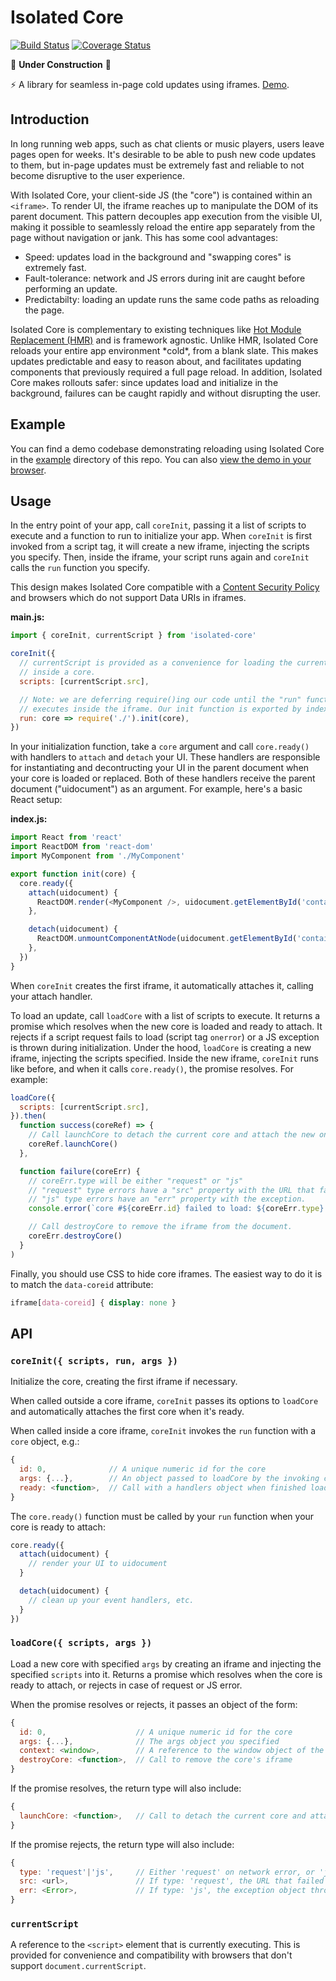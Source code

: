 # Isolated Core

[![Build Status](https://img.shields.io/travis/chromakode/isolated-core/master.svg?style=flat-square)](https://travis-ci.org/chromakode/isolated-core)
[![Coverage Status](https://img.shields.io/coveralls/chromakode/isolated-core/master.svg?style=flat-square)](https://coveralls.io/github/chromakode/isolated-core?branch=master)

:construction: **Under Construction** :construction:

:zap: A library for seamless in-page cold updates using iframes. [Demo](http://chromakode.github.io/isolated-core/).


## Introduction

In long running web apps, such as chat clients or music players, users leave pages open for weeks. It's desirable to be able to push new code updates to them, but in-page updates must be extremely fast and reliable to not become disruptive to the user experience.

With Isolated Core, your client-side JS (the "core") is contained within an `<iframe>`. To render UI, the iframe reaches up to manipulate the DOM of its parent document. This pattern decouples app execution from the visible UI, making it possible to seamlessly reload the entire app separately from the page without navigation or jank. This has some cool advantages:

 * Speed: updates load in the background and "swapping cores" is extremely fast.
 * Fault-tolerance: network and JS errors during init are caught before performing an update.
 * Predictabilty: loading an update runs the same code paths as reloading the page.

Isolated Core is complementary to existing techniques like [Hot Module Replacement (HMR)](https://webpack.github.io/docs/hot-module-replacement-with-webpack.html) and is framework agnostic. Unlike HMR, Isolated Core reloads your entire app environment \*cold\*, from a blank slate. This makes updates predictable and easy to reason about, and facilitates updating components that previously required a full page reload. In addition, Isolated Core makes rollouts safer: since updates load and initialize in the background, failures can be caught rapidly and without disrupting the user.


## Example

You can find a demo codebase demonstrating reloading using Isolated Core in the [example](https://github.com/chromakode/isolated-core/tree/master/example) directory of this repo. You can also [view the demo in your browser](http://chromakode.github.io/isolated-core/).


## Usage

In the entry point of your app, call `coreInit`, passing it a list of scripts to execute and a function to run to initialize your app. When `coreInit` is first invoked from a script tag, it will create a new iframe, injecting the scripts you specify. Then, inside the iframe, your script runs again and `coreInit` calls the `run` function you specify.

This design makes Isolated Core compatible with a [Content Security Policy](https://developer.mozilla.org/en-US/docs/Web/Security/CSP/Introducing_Content_Security_Policy) and browsers which do not support Data URIs in iframes.

**main.js:**

```js
import { coreInit, currentScript } from 'isolated-core'

coreInit({
  // currentScript is provided as a convenience for loading the current script
  // inside a core.
  scripts: [currentScript.src],

  // Note: we are deferring require()ing our code until the "run" function
  // executes inside the iframe. Our init function is exported by index.js.
  run: core => require('./').init(core),
})
```

In your initialization function, take a `core` argument and call `core.ready()` with handlers to `attach` and `detach` your UI. These handlers are responsible for instantiating and decontructing your UI in the parent document when your core is loaded or replaced. Both of these handlers receive the parent document ("uidocument") as an argument. For example, here's a basic React setup:

**index.js:**

```js
import React from 'react'
import ReactDOM from 'react-dom'
import MyComponent from './MyComponent'

export function init(core) {
  core.ready({
    attach(uidocument) {
      ReactDOM.render(<MyComponent />, uidocument.getElementById('container'))
    },

    detach(uidocument) {
      ReactDOM.unmountComponentAtNode(uidocument.getElementById('container'))
    },
  })
}
```

When `coreInit` creates the first iframe, it automatically attaches it, calling your attach handler.

To load an update, call `loadCore` with a list of scripts to execute. It returns a promise which resolves when the new core is loaded and ready to attach. It rejects if a script request fails to load (script tag `onerror`) or a JS exception is thrown during initialization. Under the hood, `loadCore` is creating a new iframe, injecting the scripts specified. Inside the new iframe, `coreInit` runs like before, and when it calls `core.ready()`, the promise resolves. For example:

```js
loadCore({
  scripts: [currentScript.src],
}).then(
  function success(coreRef) => {
    // Call launchCore to detach the current core and attach the new one.
    coreRef.launchCore()
  },

  function failure(coreErr) {
    // coreErr.type will be either "request" or "js"
    // "request" type errors have a "src" property with the URL that failed to load.
    // "js" type errors have an "err" property with the exception.
    console.error(`core #${coreErr.id} failed to load: ${coreErr.type} error`)

    // Call destroyCore to remove the iframe from the document.
    coreErr.destroyCore()
  }
)
```

Finally, you should use CSS to hide core iframes. The easiest way to do it is to match the `data-coreid` attribute:

```css
iframe[data-coreid] { display: none }
```


## API

### `coreInit({ scripts, run, args })`

Initialize the core, creating the first iframe if necessary.

When called outside a core iframe, `coreInit` passes its options to `loadCore` and automatically attaches the first core when it's ready.

When called inside a core iframe, `coreInit` invokes the `run` function with a `core` object, e.g.:

```js
{
  id: 0,              // A unique numeric id for the core
  args: {...},        // An object passed to loadCore by the invoking context
  ready: <function>,  // Call with a handlers object when finished loading
}
```

The `core.ready()` function must be called by your `run` function when your core is ready to attach:

```js
core.ready({
  attach(uidocument) {
    // render your UI to uidocument
  }

  detach(uidocument) {
    // clean up your event handlers, etc.
  }
})
```

### `loadCore({ scripts, args })`

Load a new core with specified `args` by creating an iframe and injecting the specified `scripts` into it. Returns a promise which resolves when the core is ready to attach, or rejects in case of request or JS error.

When the promise resolves or rejects, it passes an object of the form:

```js
{
  id: 0,                    // A unique numeric id for the core
  args: {...},              // The args object you specified
  context: <window>,        // A reference to the window object of the iframe
  destroyCore: <function>,  // Call to remove the core's iframe
}
```

If the promise resolves, the return type will also include:

```js
{
  launchCore: <function>,   // Call to detach the current core and attach this new one
}
```

If the promise rejects, the return type will also include:

```js
{
  type: 'request'|'js',     // Either 'request' on network error, or 'js' on exception
  src: <url>,               // If type: 'request', the URL that failed to load
  err: <Error>,             // If type: 'js', the exception object thrown
}
```

### `currentScript`

A reference to the `<script>` element that is currently executing. This is provided for convenience and compatibility with browsers that don't support `document.currentScript`.
